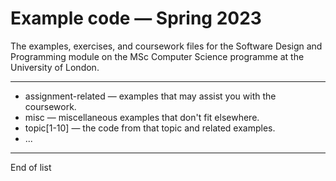 # Example code — Spring 2023

The examples, exercises, and coursework files for the Software Design and Programming module on the MSc Computer Science programme at the University of London.

------

+ assignment-related — examples that may assist you with the coursework.
+ misc — miscellaneous examples that don't fit elsewhere.
+ topic[1-10] — the code from that topic and related examples.
+ ...

------

End of list
